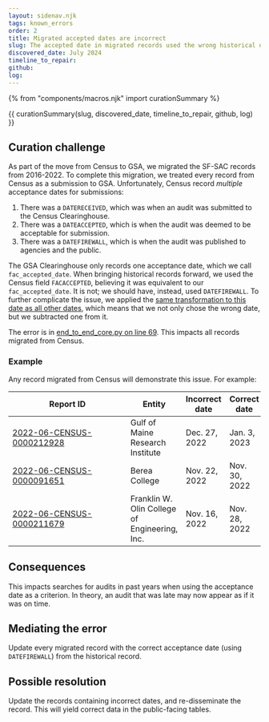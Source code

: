 ```yaml
---
layout: sidenav.njk
tags: known_errors
order: 2
title: Migrated accepted dates are incorrect
slug: The accepted date in migrated records used the wrong historical date field.
discovered_date: July 2024
timeline_to_repair:
github:
log: 
---
```


{% from "components/macros.njk" import curationSummary %}

{{ curationSummary(slug, discovered_date, timeline_to_repair, github, log) }}

## Curation challenge

As part of the move from Census to GSA, we migrated the SF-SAC records from 2016-2022. To complete this migration, we treated every record from Census as a submission to GSA. Unfortunately, Census record *multiple* acceptance dates for submissions:

1. There was a `DATERECEIVED`, which was when an audit was submitted to the Census Clearinghouse.
2. There was a `DATEACCEPTED`, which is when the audit was deemed to be acceptable for submission.
3. There was a `DATEFIREWALL`, which is when the audit was published to agencies and the public.

The GSA Clearinghouse only records one acceptance date, which we call `fac_accepted_date`. When bringing historical records forward, we used the Census field `FACACCEPTED`, believing it was equivalent to our `fac_accepted_date`. It is not; we should have, instead, used `DATEFIREWALL`. To further complicate the issue, we applied the [same transformation to this date as all other dates](migrated-acceptance-dates-incorrect), which means that we not only chose the wrong date, but we subtracted one from it. 

The error is in [end_to_end_core.py on line 69](https://github.com/GSA-TTS/FAC/blob/dda11bdfd31a000601e427379a3fac6ee9e7f1f8/backend/census_historical_migration/end_to_end_core.py#L69). This impacts all records migrated from Census.

### Example

Any record migrated from Census will demonstrate this issue. For example:

| <div style="width:220px">Report ID</div>  | Entity | Incorrect date | Correct date |
| -- | -- | -- | -- |
| <a href="https://app.fac.gov/dissemination/summary/2022-06-CENSUS-0000212928">2022-06-CENSUS-0000212928</a> | Gulf of Maine Research Institute | Dec. 27, 2022 | Jan. 3, 2023 |
| <a href="https://app.fac.gov/dissemination/summary/2022-06-CENSUS-0000091651">2022-06-CENSUS-0000091651</a> | Berea College | Nov. 22, 2022 | Nov. 30, 2022 |
| <a href="https://app.fac.gov/dissemination/summary/2022-06-CENSUS-0000211679">2022-06-CENSUS-0000211679</a> | Franklin W. Olin College of Engineering, Inc. | Nov. 16, 2022 | Nov. 28, 2022 |


## Consequences


This impacts searches for audits in past years when using the acceptance date as a criterion. In theory, an audit that was late may now appear as if it was on time.

## Mediating the error

Update every migrated record with the correct acceptance date (using `DATEFIREWALL`) from the historical record.

## Possible resolution

Update the records containing incorrect dates, and re-disseminate the record. This will yield correct data in the public-facing tables.



